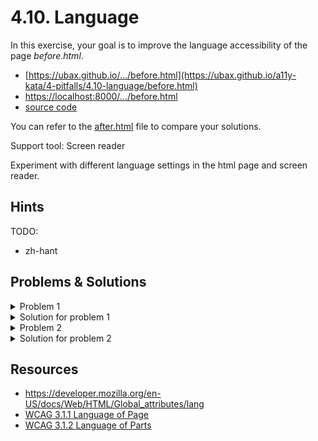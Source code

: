# 4.10. Language

In this exercise, your goal is to improve the language accessibility of the page _before.html_.

- [https://ubax.github.io/.../before.html](https://ubax.github.io/a11y-kata/4-pitfalls/4.10-language/before.html)
- [https://localhost:8000/.../before.html](http://localhost:8000/4-pitfalls/4.10-language/before.html)
- [source code](./before.html)

You can refer to the [after.html](after.html) file to compare your solutions.

Support tool: Screen reader

Experiment with different language settings in the html page and screen reader.

## Hints

TODO:

- zh-hant

## Problems & Solutions

<details>
<summary>Problem 1</summary>

Missing `lang` attribute on website

</details>
<details>
<summary>Solution for problem 1</summary>

Add the `lang` attribute to the `html` element. The value should be the language of the document.

```html
<html lang="de">
  ...
</html>
```

</details>

<details>
<summary>Problem 2</summary>

Missing `lang` attribute on specific elements

</details>
<details>
<summary>Solution for problem 2</summary>

Add the `lang` attribute to the elements with content in different language.

```html
<h2 lang="en">Author's note</h2>
<p lang="en">This article was generated using Chat GPT</p>
```

</details>

## Resources

- https://developer.mozilla.org/en-US/docs/Web/HTML/Global_attributes/lang
- [WCAG 3.1.1 Language of Page](https://www.w3.org/WAI/WCAG21/quickref/#language-of-page)
- [WCAG 3.1.2 Language of Parts](https://www.w3.org/WAI/WCAG21/quickref/#language-of-parts)
